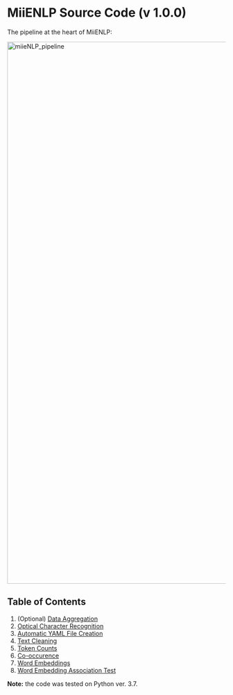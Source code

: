 # MiiENLP Source Code (v 1.0.0)

The pipeline at the heart of MiiENLP:

<img width="1249" alt="miieNLP_pipeline" src="https://user-images.githubusercontent.com/61833458/207733902-07d593fb-c42e-464f-8bb3-1576de48e5d4.png">

## Table of Contents

1. (Optional) [Data Aggregation](https://github.com/miielab/miienlp/tree/main/miienlp/aggregation)
2. [Optical Character Recognition](https://github.com/miielab/miienlp/tree/main/miienlp/ocr)
3. [Automatic YAML File Creation](https://github.com/miielab/miienlp/tree/main/miienlp/auto_yaml)
4. [Text Cleaning](https://github.com/miielab/miienlp/tree/main/miienlp/text_cleaning)
5. [Token Counts](https://github.com/miielab/miienlp/tree/main/miienlp/token)
6. [Co-occurence](https://github.com/miielab/miienlp/tree/main/miienlp/co_occurrence)
7. [Word Embeddings](https://github.com/miielab/miienlp/tree/main/miienlp/embeddings) 
8. [Word Embedding Association Test](https://github.com/miielab/miienlp/tree/main/miienlp/weat)

**Note:** the code was tested on Python ver. 3.7.
